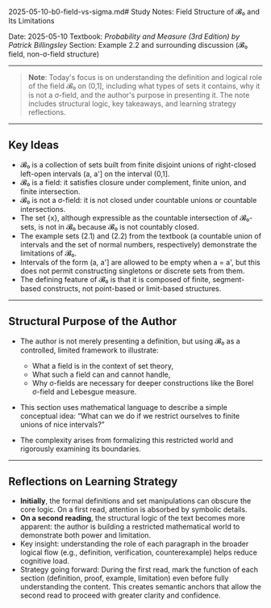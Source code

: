 2025-05-10-b0-field-vs-sigma.md# Study Notes: Field Structure of 𝓑₀ and Its Limitations

Date: 2025-05-10
Textbook: *Probability and Measure (3rd Edition) by Patrick Billingsley*
Section: Example 2.2 and surrounding discussion (𝓑₀ field, non-σ-field structure)

---

> **Note**:
> Today's focus is on understanding the definition and logical role of the field 𝓑₀ on (0,1], including what types of sets it contains, why it is not a σ-field, and the author's purpose in presenting it. The note includes structural logic, key takeaways, and learning strategy reflections.

---

## Key Ideas

* 𝓑₀ is a collection of sets built from finite disjoint unions of right-closed left-open intervals (a, a'] on the interval (0,1].
* 𝓑₀ is a field: it satisfies closure under complement, finite union, and finite intersection.
* 𝓑₀ is not a σ-field: it is not closed under countable unions or countable intersections.
* The set {x}, although expressible as the countable intersection of 𝓑₀-sets, is not in 𝓑₀ because 𝓑₀ is not countably closed.
* The example sets (2.1) and (2.2) from the textbook (a countable union of intervals and the set of normal numbers, respectively) demonstrate the limitations of 𝓑₀.
* Intervals of the form (a, a'] are allowed to be empty when a = a', but this does not permit constructing singletons or discrete sets from them.
* The defining feature of 𝓑₀ is that it is composed of finite, segment-based constructs, not point-based or limit-based structures.

---

## Structural Purpose of the Author

* The author is not merely presenting a definition, but using 𝓑₀ as a controlled, limited framework to illustrate:

  * What a field is in the context of set theory,
  * What such a field can and cannot handle,
  * Why σ-fields are necessary for deeper constructions like the Borel σ-field and Lebesgue measure.
* This section uses mathematical language to describe a simple conceptual idea: “What can we do if we restrict ourselves to finite unions of nice intervals?”
* The complexity arises from formalizing this restricted world and rigorously examining its boundaries.

---

## Reflections on Learning Strategy

* **Initially**, the formal definitions and set manipulations can obscure the core logic. On a first read, attention is absorbed by symbolic details.
* **On a second reading**, the structural logic of the text becomes more apparent: the author is building a restricted mathematical world to demonstrate both power and limitation.
* Key insight: understanding the role of each paragraph in the broader logical flow (e.g., definition, verification, counterexample) helps reduce cognitive load.
* Strategy going forward: During the first read, mark the function of each section (definition, proof, example, limitation) even before fully understanding the content. This creates semantic anchors that allow the second read to proceed with greater clarity and confidence.


